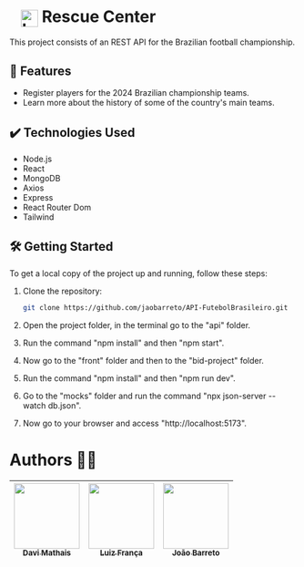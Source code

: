 # <img src="./imagens/logo.png" alt="Logotype" style="margin-left: 20px; vertical-align: middle; width: 30px" /> Rescue Center

This project consists of an REST API for the Brazilian football championship.

## 🔨 Features
- Register players for the 2024 Brazilian championship teams.
- Learn more about the history of some of the country's main teams.
  
## ✔️ Technologies Used
- Node.js
- React
- MongoDB
- Axios
- Express
- React Router Dom
- Tailwind
  
## 🛠️ Getting Started
To get a local copy of the project up and running, follow these steps:

1. Clone the repository:
   ```bash
   git clone https://github.com/jaobarreto/API-FutebolBrasileiro.git
   ```
2. Open the project folder, in the terminal go to the "api" folder.
  
3. Run the command "npm install" and then "npm start".
  
4. Now go to the "front" folder and then to the "bid-project" folder.
   
5. Run the command "npm install" and then "npm run dev".
   
6. Go to the "mocks" folder and run the command "npx json-server --watch db.json".
  
7. Now go to your browser and access "http://localhost:5173".
   
# Authors 👨‍💻
| [<img loading="lazy" src="https://avatars.githubusercontent.com/u/100139909?v=4" width=115><br><sub>Davi Mathais</sub>](https://github.com/cksalmeida) | [<img loading="lazy" src="https://avatars.githubusercontent.com/u/125226168?v=4" width=115><br><sub>Luiz França</sub>](https://github.com/luizgfr) | [<img loading="lazy" src="https://avatars.githubusercontent.com/u/150835786?v=4" width=115><br><sub>João Barreto</sub>](https://github.com/jaobarreto)
| :--------------------------------------------------------------------------------------------------------------------------------------------------------------: | :------------------------------------------------------------------------------------------------------------------------------------------------------------------: | :----------------------------------------------------------------------------------------------------------------------------------------------------:
